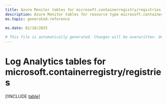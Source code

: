 ```yaml
---
title: Azure Monitor tables for microsoft.containerregistry/registries
description: Azure Monitor tables for resource type microsoft.containerregistry/registries
ms.topic: generated-reference
   
ms.date: 02/18/2025

# This file is automatically generated. Changes will be overwritten. Do not change this file directly.
---
```


# Log Analytics tables for microsoft.containerregistry/registries  

[!INCLUDE [table](~/reusable-content/ce-skilling/azure/includes/azure-monitor/reference/tables/microsoft-containerregistry_registries-include.md)]

